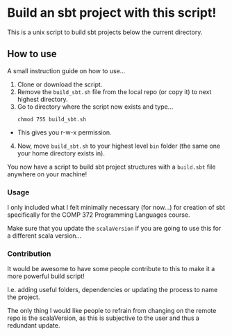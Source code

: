 # Build an sbt project with this script!

This is a unix script to build sbt projects below the current directory.

## How to use

A small instruction guide on how to use...

1. Clone or download the script.
2. Remove the `build_sbt.sh` file from the local repo (or copy it) to next highest
    directory.
3. Go to directory where the script now exists and type...
    ```
    chmod 755 build_sbt.sh
    ```
  * This gives you r-w-x permission.

4. Now, move ```build_sbt.sh``` to your highest level `bin` folder (the same one
    your home directory exists in).

You now have a script to build sbt project structures with a `build.sbt` file
anywhere on your machine!

### Usage

I only included what I felt minimally necessary (for now...) for creation of sbt
specifically for the COMP 372 Programming Languages course.

Make sure that you update the `scalaVersion` if you are going to use this for a
different scala version...

### Contribution

It would be awesome to have some people contribute to this to make it a more
powerful build script!

I.e. adding useful folders, dependencies or updating the process to name the
project.

The only thing I would like people to refrain from changing on the remote repo
is the scalaVersion, as this is subjective to the user and thus a redundant update. 
